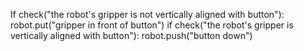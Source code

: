 

If check("the robot's gripper is not vertically aligned with button"):
    robot.put("gripper in front of button")
if check("the robot's gripper is vertically aligned with button"):
    robot.push("button down")